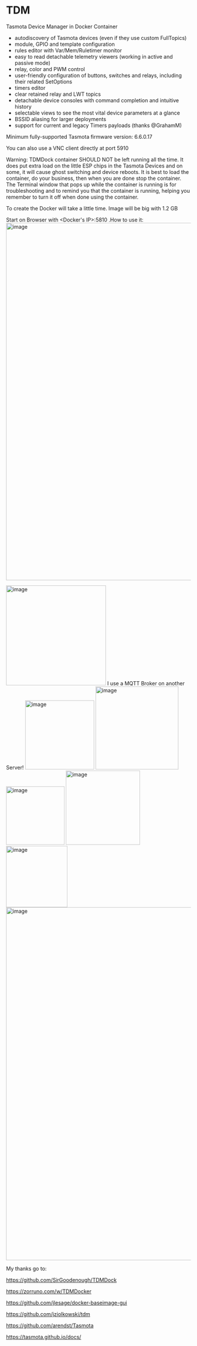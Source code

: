 # TDM
Tasmota Device Manager in Docker Container

- autodiscovery of Tasmota devices (even if they use custom FullTopics)
- module, GPIO and template configuration
- rules editor with Var/Mem/Ruletimer monitor
- easy to read detachable telemetry viewers (working in active and passive mode)
- relay, color and PWM control
- user-friendly configuration of buttons, switches and relays, including their related SetOptions
- timers editor
- clear retained relay and LWT topics
- detachable device consoles with command completion and intuitive history
- selectable views to see the most vital device parameters at a glance
- BSSID aliasing for larger deployments
- support for current and legacy Timers payloads (thanks @GrahamM)

Minimum fully-supported Tasmota firmware version: 6.6.0.17

You can also use a VNC client directly at port 5910

Warning:
TDMDock container SHOULD NOT be left running all the time. It does put extra load on the little ESP chips in the Tasmota Devices and on some, it will cause ghost switching and device reboots. It is best to load the container, do your business, then when you are done stop the container. The Terminal window that pops up while the container is running is for troubleshooting and to remind you that the container is running, helping you remember to turn it off when done using the container.

To create the Docker will take a little time. 
Image will be big with 1.2 GB

Start on Browser with <Docker's IP>:5810
.How to use it:
<img width="973" alt="image" src="https://user-images.githubusercontent.com/113388310/190870976-0685a2bc-1eaf-4137-969c-1c24308129cf.png">

<img width="272" alt="image" src="https://user-images.githubusercontent.com/113388310/190870997-c65c4c3b-d128-43ea-8a96-5fc165ada1e7.png">
I use a MQTT Broker on another Server!
<img width="188" alt="image" src="https://user-images.githubusercontent.com/113388310/190871022-3942f449-8d33-4af4-8612-6f144af5799f.png">

<img width="226" alt="image" src="https://user-images.githubusercontent.com/113388310/190871059-bee20cb6-9b67-43ef-9406-6a8b296eb948.png">

<img width="159" alt="image" src="https://user-images.githubusercontent.com/113388310/190871119-151d5bf1-83c2-49ea-abe3-dc7034219c16.png">

<img width="202" alt="image" src="https://user-images.githubusercontent.com/113388310/190871130-b33c1922-e9be-4665-84b3-eee4788e3a8f.png">

<img width="167" alt="image" src="https://user-images.githubusercontent.com/113388310/190871141-4e09b2da-a104-4dab-81a3-9d326c86da91.png">

<img width="961" alt="image" src="https://user-images.githubusercontent.com/113388310/190871161-e6b83a9e-f063-40bc-a5cd-78befbb6ba2f.png">




My thanks go to:

https://github.com/SirGoodenough/TDMDock

https://zorruno.com/w/TDMDocker

https://github.com/jlesage/docker-baseimage-gui

https://github.com/jziolkowski/tdm

https://github.com/arendst/Tasmota

https://tasmota.github.io/docs/

